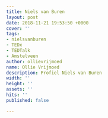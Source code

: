```yaml
---
title: Niels van Buren
layout: post
date: 2018-11-21 19:53:50 +0000
cover: ''
tags:
- nielsvanburen
- TEDx
- TEDTalk
- Amstelveen
author: ollievrijmoed
name: Ollie Vrijmoed
description: Profiel Niels van Buren
width: ''
height: ''
assets: ''
hits: ''
published: false

---
```

